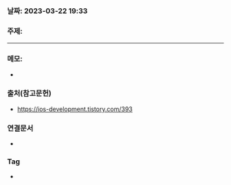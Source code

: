 ### 날짜: 2023-03-22 19:33

### 주제: 
---
### 메모: 
- 

### 출처(참고문헌) 
- https://ios-development.tistory.com/393

### 연결문서 
- 

### Tag
- 